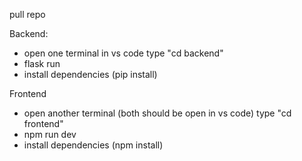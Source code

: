 pull repo

Backend:
  - open one terminal in vs code type "cd backend"
  - flask run
  - install dependencies (pip install)

Frontend
  - open another terminal (both should be open in vs code) type "cd frontend"
  - npm run dev
  - install dependencies (npm install)
